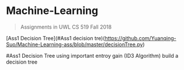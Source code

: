 Machine-Learning
===
> Assignments in UWL CS 519 Fall 2018

[Ass1 Decision Tree](#Ass1 decision tre)(https://github.com/Yuanqing-Suo/Machine-Learning-ass/blob/master/decisionTree.py)

#Ass1 Decision Tree
using important entroy gain (ID3 Algorithm) build a decision tree
